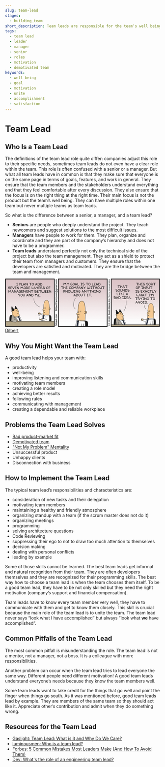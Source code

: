 ```yaml
---
slug: team-lead
stages:
  - building_team
short_description: Team leads are responsible for the team’s well being. They protect their team from managers and stakeholders. They ensure that the team and stakeholders are on the same page.
tags:
  - team lead
  - leader
  - manager
  - senior
  - roles
  - motivation
  - demotivated team
keywords:
  - well being
  - goal
  - motivation
  - unite
  - accomplishment
  - satisfaction
---
```


# Team Lead

## Who Is a Team Lead

The definitions of the team lead role quite differ: companies adjust this role to their specific needs, sometimes team leads do not even have a clear role within the team. This role is often confused with a senior or a manager. But what all team leads have in common is that they make sure that everyone is on the same page in terms of goals, features, and work in general. They ensure that the team members and the stakeholders understand everything and that they feel comfortable after every discussion. They also ensure that the focus is on the right thing at the right time. Their main focus is not the product but the team’s well being. They can have multiple roles within one team but never multiple teams as team leads.

So what is the difference between a senior, a manager, and a team lead?

- **Seniors** are people who deeply understand the project. They teach newcomers and suggest solutions to the most difficult issues.
- **Managers** have people to work for them. They plan, organize and coordinate and they are part of the company’s hierarchy and does not have to be a programmer.
- **Team leads** understand perfectly not only the technical side of the project but also the team management. They act as a shield to protect their team from managers and customers. They ensure that the developers are satisfied and motivated. They are the bridge between the team and management.

![Management](/files/team_lead.png)
[Dilbert](https://dilbert.com/strip/2011-04-14)

## Why You Might Want the Team Lead

A good team lead helps your team with:

- productivity
- well-being
- improving listening and communication skills
- motivating team members
- creating a role model
- achieving better results
- following rules
- communicating with management
- creating a dependable and reliable workplace

## Problems the Team Lead Solves

- [Bad product-market fit](/problems/bad-product-market-fit)
- [Demotivated team](/problems/demotivated-team)
- ["Not My Problem" Mentality](/problems/not-my-problem-mentality)
- Unsuccessful product
- Unhappy clients
- Disconnection with business

## How to Implement the Team Lead

The typical team lead’s responsibilities and characteristics are:

- consideration of new tasks and their delegation
- motivating team members
- maintaining a healthy and friendly atmosphere
- organizing standup with a team (if the scrum master does not do it)
- organizing meetings
- programming
- solving architecture questions
- Code Reviewing
- suppressing their ego to not to draw too much attention to themselves
- decision making
- dealing with personal conflicts
- leading by example

Some of those skills cannot be learned. The best team leads get informal and natural recognition from their team. They are often developers themselves and they are recognized for their programming skills. The best way how to choose a team lead is when the team chooses them itself. To be a good team lead, they have to be not only skilled but they need the right motivation (company’s support and financial compensation).

Team leads have to know every team member very well, they have to communicate with them and get to know them closely. This skill is crucial because the main role of the team lead is to unite the team. The team lead never says “look what I have accomplished” but always “look what **we** have accomplished”.

## Common Pitfalls of the Team Lead

The most common pitfall is misunderstanding the role. The team lead is not a mentor, not a manager, not a boss. It is a colleague with more responsibilities.

Another problem can occur when the team lead tries to lead everyone the same way. Different people need different motivation! A good team leads understand everyone’s needs because they know the team members well.

Some team leads want to take credit for the things that go well and point the finger when things go south. As it was mentioned before, good team leads lead by example. They are members of the same team so they should act like it. Appreciate other’s contribution and admit when they do something wrong.

## Resources for the Team Lead

- [Gaslight: Team Lead: What is it and Why Do We Care?](https://teamgaslight.com/blog/team-lead-what-is-it-and-why-do-we-care)
- [luminousmen: Who is a team lead?](https://luminousmen.com/post/who-is-a-team-lead)
- [Forbes: 5 Common Mistakes Most Leaders Make (And How To Avoid Them)](https://www.forbes.com/sites/deeppatel/2017/11/21/5-common-mistakes-most-leaders-make-and-how-to-avoid-them/#16299f57242d)
- [Dev: What's the role of an engineering team lead?](https://dev.to/pawel_ledwon/whats-the-role-of-an-engineering-team-lead--47hc)
